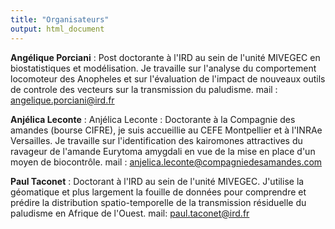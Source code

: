 ```yaml
---
title: "Organisateurs"
output: html_document
---
```



**Angélique Porciani** : Post doctorante à l'IRD au sein de l'unité MIVEGEC  en biostatistiques et modélisation. Je travaille sur l'analyse du comportement locomoteur des Anopheles et sur l'évaluation de l'impact de nouveaux outils de controle des vecteurs sur la transmission du paludisme. 
  mail : angelique.porciani@ird.fr


**Anjélica Leconte** : Anjélica Leconte :
Doctorante à la Compagnie des amandes (bourse CIFRE), je suis accueillie au CEFE Montpellier et à l'INRAe Versailles.
Je travaille sur l'identification des kairomones attractives du ravageur de l'amande Eurytoma amygdali en vue de la mise en place d'un moyen de biocontrôle.
mail : anjelica.leconte@compagniedesamandes.com


**Paul Taconet** : Doctorant à l'IRD au sein de l'unité MIVEGEC. J'utilise la géomatique et plus largement la fouille de données pour comprendre et prédire la distribution spatio-temporelle de la transmission résiduelle du paludisme en Afrique de l'Ouest. 
mail: paul.taconet@ird.fr